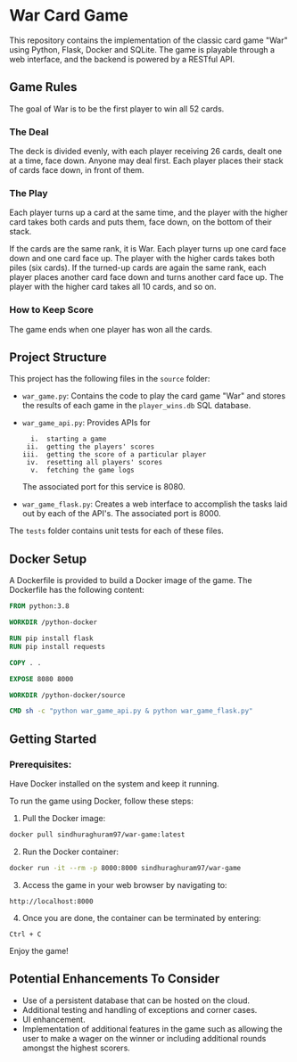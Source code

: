 # War Card Game

This repository contains the implementation of the classic card game "War" using Python, Flask, Docker and SQLite. The game is playable through a web interface, and the backend is powered by a RESTful API.

## Game Rules

The goal of War is to be the first player to win all 52 cards.

### The Deal

The deck is divided evenly, with each player receiving 26 cards, dealt one at a time, face down. Anyone may deal first. Each player places their stack of cards face down, in front of them.

### The Play

Each player turns up a card at the same time, and the player with the higher card takes both cards and puts them, face down, on the bottom of their stack.

If the cards are the same rank, it is War. Each player turns up one card face down and one card face up. The player with the higher cards takes both piles (six cards). If the turned-up cards are again the same rank, each player places another card face down and turns another card face up. The player with the higher card takes all 10 cards, and so on.

### How to Keep Score

The game ends when one player has won all the cards.

## Project Structure

This project has the following files in the `source` folder:

- `war_game.py`: Contains the code to play the card game "War" and stores the results of each game in the `player_wins.db` SQL database.
- `war_game_api.py`: Provides APIs for 

        i.  starting a game 
       ii.  getting the players' scores 
      iii.  getting the score of a particular player 
       iv.  resetting all players' scores
        v.  fetching the game logs 
        
  The associated port for this service is 8080.
- `war_game_flask.py`: Creates a web interface to accomplish the tasks laid out by each of the API's. The associated port is 8000.

The `tests` folder contains unit tests for each of these files.

## Docker Setup

A Dockerfile is provided to build a Docker image of the game. The Dockerfile has the following content:

```Dockerfile
FROM python:3.8

WORKDIR /python-docker

RUN pip install flask
RUN pip install requests

COPY . .

EXPOSE 8080 8000

WORKDIR /python-docker/source

CMD sh -c "python war_game_api.py & python war_game_flask.py"
```

## Getting Started

### Prerequisites:
 Have Docker installed on the system and keep it running.

To run the game using Docker, follow these steps:

1. Pull the Docker image:

```bash
docker pull sindhuraghuram97/war-game:latest
```

2. Run the Docker container:

```bash
docker run -it --rm -p 8000:8000 sindhuraghuram97/war-game
```

3. Access the game in your web browser by navigating to:

```
http://localhost:8000
```

4. Once you are done, the container can be terminated by entering:

```
Ctrl + C
```

Enjoy the game!

## Potential Enhancements To Consider

* Use of a persistent database that can be hosted on the cloud.
* Additional testing and handling of exceptions and corner cases.
* UI enhancement.
* Implementation of additional features in the game such as allowing the user to make a wager on the winner or including additional rounds amongst the highest scorers.
